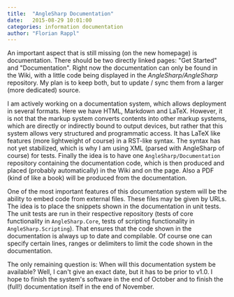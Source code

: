 ```yaml
---
title:  "AngleSharp Documentation"
date:   2015-08-29 10:01:00
categories: information documentation
author: "Florian Rappl"
---
```

An important aspect that is still missing (on the new homepage) is documentation. There should be two directly linked pages: "Get Started" and "Documentation". Right now the documentation can only be found in the Wiki, with a little code being displayed in the *AngleSharp/AngleSharp* repository. My plan is to keep both, but to update / sync them from a larger (more dedicated) source.

I am actively working on a documentation system, which allows deployment in several formats. Here we have HTML, Markdown and LaTeX. However, it is not that the markup system converts contents into other markup systems, which are directly or indirectly bound to output devices, but rather that this system allows very structured and programmatic access. It has LaTeX like features (more lightweight of course) in a RST-like syntax. The syntax has not yet stabilized, which is why I am using XML (parsed with AngleSharp of course) for tests. Finally the idea is to have one `AngleSharp/Documentation` repository containing the documentation code, which is then produced and placed (probably automatically) in the Wiki and on the page. Also a PDF (kind of like a book) will be produced from the documentation.

One of the most important features of this documentation system will be the ability to embed code from external files. These files may be given by URLs. The idea is to place the snippets shown in the documentation in unit tests. The unit tests are run in their respective repository (tests of core functionality in `AngleSharp.Core`, tests of scripting functionality in `AngleSharp.Scripting`). That ensures that the code shown in the documentation is always up to date and compilable. Of course one can specify certain lines, ranges or delimiters to limit the code shown in the documentation.

The only remaining question is: When will this documentation system be available? Well, I can't give an exact date, but it has to be prior to v1.0. I hope to finish the system's software in the end of October and to finish the (full!) documentation itself in the end of November.